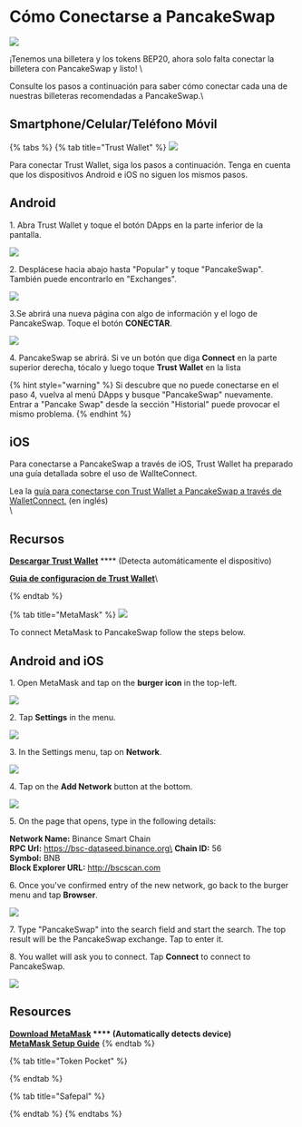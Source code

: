 # Cómo Conectarse a PancakeSwap

![](../.gitbook/assets/conectar-w.png)

¡Tenemos una billetera y los tokens BEP20, ahora solo falta conectar la billetera con PancakeSwap y listo! \


Consulte los pasos a continuación para saber cómo conectar cada una de nuestras billeteras recomendadas a PancakeSwap.\


## Smartphone/Celular/Teléfono Móvil

{% tabs %}
{% tab title="Trust Wallet" %}
![](<../.gitbook/assets/image (70).png>)

Para conectar Trust Wallet, siga los pasos a continuación. Tenga en cuenta que los dispositivos Android e iOS no siguen los mismos pasos.

## Android

1\. Abra Trust Wallet y toque el botón DApps en la parte inferior de la pantalla.

![](<../.gitbook/assets/image (98).png>)

2\. Desplácese hacia abajo hasta "Popular" y toque "PancakeSwap". También puede encontrarlo en "Exchanges".

![](<../.gitbook/assets/image (138).png>)

3.Se abrirá una nueva página con algo de información y el logo de PancakeSwap. Toque el botón **CONECTAR**.

![](<../.gitbook/assets/image (114).png>)

4\. PancakeSwap se abrirá. Si ve un botón que diga **Connect** en la parte superior derecha, tócalo y luego toque **Trust Wallet** en la lista

{% hint style="warning" %}
Si descubre que no puede conectarse en el paso 4, vuelva al menú DApps y busque "PancakeSwap" nuevamente. Entrar a "Pancake Swap" desde la sección "Historial" puede provocar el mismo problema.
{% endhint %}

## iOS

Para conectarse a PancakeSwap a través de iOS, Trust Wallet ha preparado una guía detallada sobre el uso de WallteConnect.

Lea la [guía para conectarse con Trust Wallet a PancakeSwap a través de WalletConnect.](https://community.trustwallet.com/t/using-walletconnect-to-access-pancakeswap/212307) (en inglés)\
\


## **Recursos**

[**Descargar Trust Wallet**](https://trustwallet.com/) **** (Detecta automáticamente el dispositivo)[ ](https://www.binance.com/en/blog/421499824684901157/How-to-Set-Up-and-Use-Trust-Wallet-for-Binance-Smart-Chain)

[**Guia de configuracion de Trust Wallet**](https://www.binance.com/es/blog/421499824684901157/C%C3%B3mo-configurar-y-usar-Trust-Wallet-en-Binance-Smart-Chain)\

{% endtab %}

{% tab title="MetaMask" %}
![](<../.gitbook/assets/image (33) (3) (4) (5) (5).png>)

To connect MetaMask to PancakeSwap follow the steps below.

## Android and iOS

1\. Open MetaMask and tap on the **burger icon** in the top-left.

![](<../.gitbook/assets/image (24).png>)

2\. Tap **Settings** in the menu.

![](<../.gitbook/assets/image (85).png>)

3\. In the Settings menu, tap on **Network**.

![](<../.gitbook/assets/image (43).png>)

4\. Tap on the **Add Network** button at the bottom.

![](<../.gitbook/assets/image (82).png>)

5\. On the page that opens, type in the following details:

**Network Name:** Binance Smart Chain\
**RPC Url:** https://bsc-dataseed.binance.org\
**Chain ID:** 56\
**Symbol:** BNB\
**Block Explorer URL:** http://bscscan.com

6\. Once you've confirmed entry of the new network, go back to the burger menu and tap **Browser**.

![](<../.gitbook/assets/image (69).png>)

7\. Type "PancakeSwap" into the search field and start the search. The top result will be the PancakeSwap exchange. Tap to enter it.

8\. You wallet will ask you to connect. Tap **Connect** to connect to PancakeSwap.

![](<../.gitbook/assets/image (66).png>)



## Resources

****[**Download MetaMask**](https://metamask.io/download.html) **** (Automatically detects device)\
[**MetaMask Setup Guide**](https://academy.binance.com/en/articles/connecting-metamask-to-binance-smart-chain)****
{% endtab %}

{% tab title="Token Pocket" %}

{% endtab %}

{% tab title="Safepal" %}

{% endtab %}
{% endtabs %}
